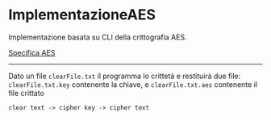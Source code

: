 # ImplementazioneAES

Implementazione basata su CLI della crittografia AES.

[Specifica AES](https://nvlpubs.nist.gov/nistpubs/fips/nist.fips.197.pdf)

---

Dato un file `clearFile.txt` il programma lo crittetà e restituirà due file: `clearFile.txt.key` contenente la chiave, e `clearFile.txt.aes` contenente il file crittato

```clear text -> cipher key -> cipher text```

